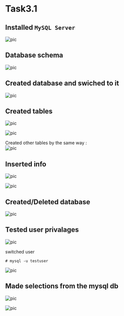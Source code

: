 # Task3.1

## Installed ```MySQL Server ``` 

![pic](res/pic1.png)  

## Database schema
![pic](res/pic2.png)  

## Created database and swiched to it
![pic](res/pic3.png)  

## Created tables
![pic](res/pic4.png)  

![pic](res/pic5.png)  

Created other tables by the same way :  
![pic](res/pic6.png)  

## Inserted info
![pic](res/pic7.png)  

![pic](res/pic8.png)  

## Created/Deleted database
![pic](res/pic11.png)  

## Tested user privalages  
![pic](res/pic13.png)  

switched user
```console
# mysql -u testuser
```
![pic](res/pic12.png)  

## Made selections from the mysql db
![pic](res/pic9.png)  

![pic](res/pic10.png)   
